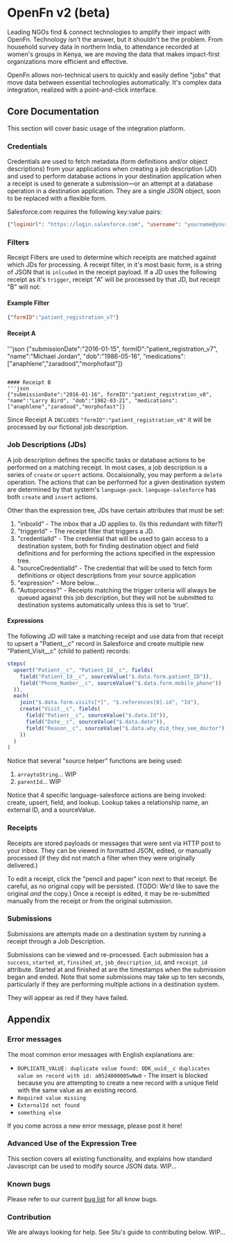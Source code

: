 # OpenFn v2 (beta)
Leading NGOs find & connect technologies to amplify their impact with OpenFn.
Technology isn't the answer, but it shouldn't be the problem. From household survey data in northern India, to attendance recorded at women's groups in Kenya, we are moving the data that makes impact-first organizations more efficient and effective.

OpenFn allows non-technical users to quickly and easily define "jobs" that move data between essential technologies automatically. It's complex data integration, realized with a point-and-click interface.

## Core Documentation
This section will cover basic usage of the integration platform.

### Credentials

Credentials are used to fetch metadata (form definitions and/or object descriptions) from your applications when creating a job description (JD) and used to perform database actions in your destination application when a receipt is used to generate a submission—or an attempt at a database operation in a destination application. They are a single JSON object, soon to be replaced with a flexible form.

Salesforce.com requires the following key:value pairs:
```json
{"loginUrl": "https://login.salesforce.com", "username": "yourname@yourdomain.com", "password": "yourpass", "securityToken": "yOurVerYLonGsECURityToKEn"}
```

### Filters

Receipt Filters are used to determine which receipts are matched against which JDs for processing. A receipt filter, in it's most basic form, is a string of JSON that is `inlcuded` in the receipt payload. If a JD uses the following receipt as it's `trigger`, receipt "A" will be processed by that JD, but receipt "B" will not:
#### Example Filter
```json
{"formID":"patient_registration_v7"}
```

#### Receipt A
'''json
{"submissionDate":"2016-01-15", formID":"patient_registration_v7", "name":"Michael Jordan", "dob":"1986-05-16", "medications": ["anaphlene","zaradood","morphofast"]}
```

#### Receipt B
'''json
{"submissionDate":"2016-01-16", formID":"patient_registration_v8", "name":"Larry Bird", "dob":"1982-03-21", "medications": ["anaphlene","zaradood","morphofast"]}
```

Since Receipt A `INCLUDES` `"formID":"patient_registration_v8"` it will be processed by our fictional job description.

### Job Descriptions (JDs)

A job description defines the specific tasks or database actions to be performed on a matching receipt. In most cases, a job description is a series of `create` or `upsert` actions. Occaisionally, you may perform a `delete` operation. The actions that can be performed for a given destination system are determined by that system's `language-pack`. `language-salesforce` has both `create` and `insert` actions.

Other than the expression tree, JDs have certain attributes that must be set:

1. "inboxId" - The inbox that a JD applies to. (Is this redundant with filter?)
2. "triggerId" - The receipt filter that triggers a JD.
3. "credentialId" - The credential that will be used to gain access to a destination system, both for finding destination object and field definitions and for performing the actions specified in the expression tree.
4. "sourceCredentialId" - The credential that will be used to fetch form definitions or object descriptions from your source application
5. "expression" - More below...
6. "Autoprocess?" - Receipts matching the trigger criteria will always be queued against this job description, but they will not be submitted to destination systems automatically unless this is set to 'true'.

#### Expressions
The following JD will take a matching receipt and use data from that receipt to upsert a "Patient__c" record in Salesforce and create multiple new "Patient_Visit__c" (child to patient) records:

```js
steps(
  upsert("Patient__c", "Patient_Id__c", fields(
    field("Patient_Id__c", sourceValue("$.data.form.patient_ID")),
    field("Phone_Number__c", sourceValue("$.data.form.mobile_phone"))
  )),
  each(
    join("$.data.form.visits[*]", "$.references[0].id", "Id"),
    create("Visit__c", fields(
      field("Patient__c", sourceValue("$.data.Id")),
      field("Date__c", sourceValue("$.data.date")),
      field("Reason__c", sourceValue("$.data.why_did_they_see_doctor"))
    ))
  )
)
```

Notice that several "source helper" functions are being used:
1. `arraytoString`... WIP
2. `parentId`... WIP

Notice that 4 specific language-salesforce actions are being invoked: create, upsert, field, and lookup. Lookup takes a relationship name, an external ID, and a sourceValue.

### Receipts

Receipts are stored payloads or messages that were sent via HTTP post to your inbox. They can be viewed in formatted JSON, edited, or manually processed (if they did not match a filter when they were originally delivered.)

To edit a receipt, click the "pencil and paper" icon next to that receipt. Be careful, as no original copy will be persisted. (TODO: We'd like to save the original *and* the copy.) Once a receipt is edited, it may be re-submitted manually from the receipt or from the original submission.

### Submissions

Submissions are attempts made on a destination system by running a receipt through a Job Description.

Submissions can be viewed and re-processed. Each submission has a `success`, `started_at`, `finsihed_at`, `job_description_id`, and `receipt_id` attribute. Started at and finished at are the timestamps when the submission began and ended. Note that some submissions may take up to ten seconds, particularly if they are performing multiple actions in a destination system.

They will appear as red if they have failed.

## Appendix

### Error messages
The most common error messages with English explanations are:
+ `DUPLICATE_VALUE: duplicate value found: ODK_uuid__c duplicates value on record with id: a0524000005wNw0` - The insert is blocked because you are attempting to create a new record with a unique field with the same value as an existing record.
+ `Required value missing`
+ `ExternalId not found`
+ `something else`

If you come across a new error message, please post it here!

### Advanced Use of the Expression Tree

This section covers all existing functionality, and explains how standard Javascript can be used to modify source JSON data. WIP...

### Known bugs

Please refer to our current [bug list](https://github.com/OpenFn/core/issues?q=is%3Aopen+is%3Aissue+label%3Abug) for all know bugs.

### Contribution

We are always looking for help. See Stu's guide to contributing below. WIP...
